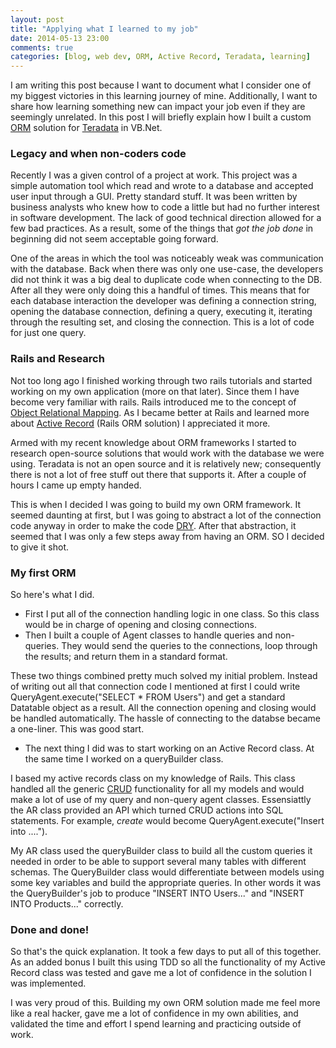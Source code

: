 ```yaml
---
layout: post
title: "Applying what I learned to my job"
date: 2014-05-13 23:00
comments: true
categories: [blog, web dev, ORM, Active Record, Teradata, learning] 
---
```



I am writing this post because I want to document what I consider one of my biggest victories in this learning journey of mine. Additionally, I want to share how learning something new can impact your job even if they are seemingly unrelated. In this post I will briefly explain how I built a custom [ORM](http://en.wikipedia.org/wiki/Object-relational_mapping) solution for [Teradata](http://www.teradata.com/?LangType=1033) in VB.Net. 


### Legacy and when non-coders code

Recently I was a given control of a project at work. This project was a simple automation tool which read and wrote to a database and accepted user input through a GUI. Pretty standard stuff. It was been written by business analysts who knew how to code a little but had no further interest in software development. The lack of good technical direction allowed for a few bad practices. As a result, some of the things that *got the job done* in beginning did not seem acceptable going forward.

One of the areas in which the tool was noticeably weak was communication with the database. Back when there was only one use-case, the developers did not think it was a big deal to duplicate code when connecting to the DB. After all they were only doing this a handful of times.  This means that for each database interaction the developer was defining a connection string, opening the database connection, defining a query, executing it, iterating through the resulting set, and closing the connection. This is a lot of code for just one query.

### Rails and Research

Not too long ago I finished working through two rails tutorials and started working on my own application (more on that later). Since them I have become very familiar with rails.  Rails introduced me to the concept of [Object Relational Mapping](http://en.wikipedia.org/wiki/Object-relational_mapping). As I became better at Rails and learned more about [Active Record](http://guides.rubyonrails.org/active_record_basics.html) (Rails ORM solution) I appreciated it more.

Armed with my recent knowledge about ORM frameworks I started to research open-source solutions that would work with the database we were using. Teradata is not an open source and it is relatively new; consequently there is not a lot of free stuff out there that supports it. After a couple of hours I came up empty handed. 

This is when I decided I was going to build my own ORM framework. It seemed daunting at first, but  I was going to abstract a lot of the connection code anyway in order to make the code [DRY](http://en.wikipedia.org/wiki/Don't_repeat_yourself). After that abstraction, it seemed that I was only a few steps away from having an ORM. SO I decided to give it shot. 

### My first ORM

So here's what I did. 

* First I put all of the connection handling logic in one class. So this class would be in charge of opening and closing connections.
* Then I built a couple of Agent classes to handle queries and non-queries. They would send the queries to the connections, loop through the results; and return them in a standard format. 

These two things combined pretty much solved my initial problem. Instead of writing out all that connection code I mentioned at first I could write QueryAgent.execute("SELECT * FROM Users") and get a standard Datatable object as a result. All the connection opening and closing would be handled automatically. The hassle of connecting to the databse became a one-liner. This was good start.

* The next thing I did was to start working on an Active Record class. At the same time I worked on a queryBuilder class. 

I based my active records class on my knowledge of Rails. This class handled all the generic [CRUD](http://en.wikipedia.org/wiki/Create,_read,_update_and_delete) functionality for all my models and would make a lot of use of my query and non-query agent classes. Essensiattly the AR class provided an API which turned CRUD actions into SQL statements. For example, *create* would become QueryAgent.execute("Insert into ....").  

My AR class used the queryBuilder class to build all the custom queries it needed in order to be able to support several many tables with different schemas. The QueryBuilder class would differentiate between models using some key variables and build the appropriate queries. In other words it was the QueryBuilder's job to produce "INSERT INTO Users..." and "INSERT INTO Products..." correctly.

### Done and done!

So that's the quick explanation. It took a few days to put all of this together. As an added bonus I built this using TDD so all the functionality of my Active Record class was tested and gave me a lot of confidence in the solution I was implemented. 

I was very proud of this. Building my own ORM solution made me feel more like a real hacker, gave me a lot of confidence in my own abilities, and validated the time and effort I spend learning and practicing outside of work.
